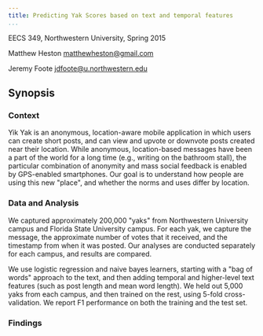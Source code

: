 ```yaml
---
title: Predicting Yak Scores based on text and temporal features
...
```


EECS 349, Northwestern University, Spring 2015

Matthew Heston
<matthewheston@gmail.com>

Jeremy Foote
<jdfoote@u.northwestern.edu>

Synopsis
----------

### Context ###
Yik Yak is an anonymous, location-aware
mobile application in which users can create short posts, and can view and
upvote or downvote posts created near their location. While anonymous,
location-based messages have been a part of the world for a long time (e.g.,
writing on the bathroom stall), the particular combination of anonymity and mass
social feedback is enabled by GPS-enabled smartphones. Our goal is to understand
how people are using this new "place", and whether the norms and uses differ
by location.

### Data and Analysis ###
We captured approximately 200,000 "yaks" from Northwestern University campus and Florida State University campus. For each yak, we capture the message, the approximate number of votes that it received, and the timestamp from when it was posted. Our analyses are conducted separately for each campus, and results are compared.

We use logistic regression and naive bayes learners, starting with a "bag of words" approach to the text, and then adding temporal and higher-level text features (such as post length and mean word length). We held out 5,000 yaks from each campus, and then trained on the rest, using 5-fold cross-validation. We report F1 performance on both the training and the test set.

### Findings ###

